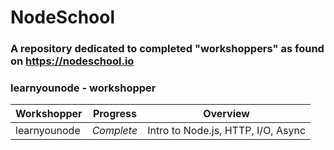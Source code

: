 # NodeSchool
### A repository dedicated to completed "workshoppers" as found on https://nodeschool.io

### learnyounode - workshopper

| Workshopper | Progress |  Overview |
| -------- | --------------------------- | ----------- |
learnyounode| *Complete* | Intro to Node.js, HTTP, I/O, Async

